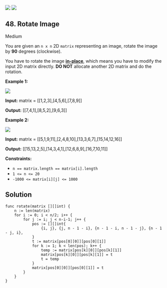 [![](https://img.shields.io/github/stars/LeetCode-in-Go/LeetCode-in-Go?label=Stars&style=flat-square)](https://github.com/LeetCode-in-Go/LeetCode-in-Go)
[![](https://img.shields.io/github/forks/LeetCode-in-Go/LeetCode-in-Go?label=Fork%20me%20on%20GitHub%20&style=flat-square)](https://github.com/LeetCode-in-Go/LeetCode-in-Go/fork)

## 48\. Rotate Image

Medium

You are given an `n x n` 2D `matrix` representing an image, rotate the image by **90** degrees (clockwise).

You have to rotate the image [**in-place**](https://en.wikipedia.org/wiki/In-place_algorithm), which means you have to modify the input 2D matrix directly. **DO NOT** allocate another 2D matrix and do the rotation.

**Example 1:**

![](https://assets.leetcode.com/uploads/2020/08/28/mat1.jpg)

**Input:** matrix = \[\[1,2,3],[4,5,6],[7,8,9]]

**Output:** [[7,4,1],[8,5,2],[9,6,3]]

**Example 2:**

![](https://assets.leetcode.com/uploads/2020/08/28/mat2.jpg)

**Input:** matrix = \[\[5,1,9,11],[2,4,8,10],[13,3,6,7],[15,14,12,16]]

**Output:** [[15,13,2,5],[14,3,4,1],[12,6,8,9],[16,7,10,11]]

**Constraints:**

*   `n == matrix.length == matrix[i].length`
*   `1 <= n <= 20`
*   `-1000 <= matrix[i][j] <= 1000`

## Solution

```golang
func rotate(matrix [][]int) {
	n := len(matrix)
	for i := 0; i < n/2; i++ {
		for j := i; j < n-i-1; j++ {
			pos := [][]int{
				{i, j}, {j, n - 1 - i}, {n - 1 - i, n - 1 - j}, {n - 1 - j, i},
			}
			t := matrix[pos[0][0]][pos[0][1]]
			for k := 1; k < len(pos); k++ {
				temp := matrix[pos[k][0]][pos[k][1]]
				matrix[pos[k][0]][pos[k][1]] = t
				t = temp
			}
			matrix[pos[0][0]][pos[0][1]] = t
		}
	}
}
```